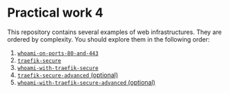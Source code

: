 # Practical work 4

This repository contains several examples of web infrastructures. They are
ordered by complexity. You should explore them in the following order:

1. [`whoami-on-ports-80-and-443`](./whoami-on-ports-80-and-443)
2. [`traefik-secure`](./traefik-secure)
3. [`whoami-with-traefik-secure`](./whoami-with-traefik-secure)
4. [`traefik-secure-advanced` (optional)](./traefik-secure-advanced)
5. [`whoami-with-traefik-secure-advanced` (optional)](./whoami-with-traefik-secure-advanced)
